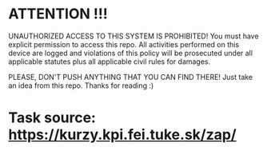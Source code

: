 # ATTENTION !!!

UNAUTHORIZED ACCESS TO THIS SYSTEM IS PROHIBITED!
You must have explicit permission to access this repo.
 All activities performed on this device are logged and
violations of this policy will be prosecuted under all applicable
statutes plus all applicable civil rules for damages.

PLEASE, DON'T PUSH ANYTHING THAT YOU CAN FIND THERE! Just take an idea from this repo. Thanks for reading :)

# Task source: https://kurzy.kpi.fei.tuke.sk/zap/